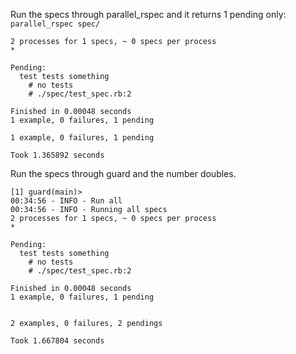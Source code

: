 Run the specs through parallel_rspec and it returns 1 pending only:
  `parallel_rspec spec/`

```
2 processes for 1 specs, ~ 0 specs per process
*

Pending:
  test tests something
    # no tests
    # ./spec/test_spec.rb:2

Finished in 0.00048 seconds
1 example, 0 failures, 1 pending

1 example, 0 failures, 1 pending

Took 1.365892 seconds
```

Run the specs through guard and the number doubles.
```
[1] guard(main)>
00:34:56 - INFO - Run all
00:34:56 - INFO - Running all specs
2 processes for 1 specs, ~ 0 specs per process
*

Pending:
  test tests something
    # no tests
    # ./spec/test_spec.rb:2

Finished in 0.00048 seconds
1 example, 0 failures, 1 pending


2 examples, 0 failures, 2 pendings

Took 1.667804 seconds
```

